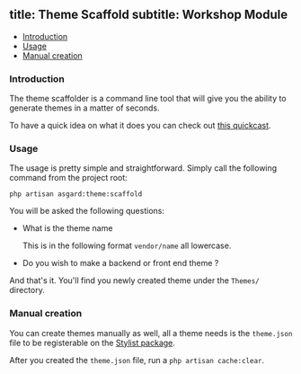 title: Theme Scaffold
subtitle: Workshop Module
-------

- [Introduction](#introduction)
- [Usage](#usage)
- [Manual creation](#manual-creation)


### <a class="anchor" name="introduction" href="#introduction"></a> Introduction

The theme scaffolder is a command line tool that will give you the ability to generate themes in a matter of seconds.

To have a quick idea on what it does you can check out [this quickcast](http://quick.as/epduvv4b).

### <a class="anchor" name="usage" href="#usage"></a> Usage

The usage is pretty simple and straightforward. Simply call the following command from the project root:

``` .language-bash
php artisan asgard:theme:scaffold
```

You will be asked the following questions:

- What is the theme name
	
	This is in the following format `vendor/name` all lowercase.
- Do you wish to make a backend or front end theme ?

And that's it. You'll find you newly created theme under the `Themes/` directory.


### <a class="anchor" name="manual-creation" href="#manual-creation"></a> Manual creation

You can create themes manually as well, all a theme needs is the `theme.json` file to be registerable on the [Stylist package](https://github.com/floatingpointsoftware/stylist).

After you created the `theme.json` file, run a `php artisan cache:clear`.